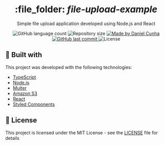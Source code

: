<div align="center">
  <h1>
   :file_folder: <i>file-upload-example</i>
  </h1>

  <p>
    Simple file upload application developed using Node.js and React
  </p>
  
  <p align="center">
  <img alt="GitHub language count" src="https://img.shields.io/github/languages/count/danielccunha/file-upload-example">

  <img alt="Repository size" src="https://img.shields.io/github/repo-size/danielccunha/file-upload-example">
	
  <a href="https://www.linkedin.com/in/daniel-cunha-53053816b/">
    <img alt="Made by Daniel Cunha" src="https://img.shields.io/badge/made%20by-Daniel%20Cunha-%23">
  </a>

  <a href="https://github.com/danielccunha/ecoleta/commits/master">
    <img alt="GitHub last commit" src="https://img.shields.io/github/last-commit/danielccunha/file-upload-example">
  </a>

  <img alt="License" src="https://img.shields.io/badge/license-MIT-brightgreen">  
</p>
</div>

## :rocket: Built with

This project was developed with the following technologies:

- [TypeScript](https://www.typescriptlang.org/)
- [Node.js](https://nodejs.org/en/)
- [Multer](https://github.com/expressjs/multer)
- [Amazon S3](https://aws.amazon.com/pt/s3/)
- [React](https://reactjs.org)
- [Styled Components](https://styled-components.com/)

## :memo: License

This project is licensed under the MIT License - see the [LICENSE](LICENSE) file for details
